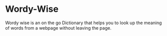 # Wordy-Wise
Wordy wise is an on the go Dictionary that helps you to look up the meaning of words from a webpage without leaving the page.

